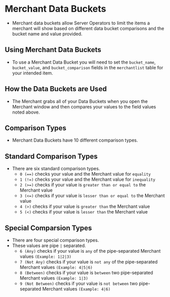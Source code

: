 # Merchant Data Buckets
* Merchant data buckets allow Server Operators to limit the items a merchant will show based on different data bucket comparisons and the bucket name and value provided.

## Using Merchant Data Buckets
* To use a Merchant Data Bucket you will need to set the `bucket_name`, `bucket_value`, and `bucket_comparison` fields in the `merchantlist` table for your intended item.

## How the Data Buckets are Used
* The Merchant grabs all of your Data Buckets when you open the Merchant window and then compares your values to the field values noted above.

## Comparison Types
* Merchant Data Buckets have 10 different comparison types.

## Standard Comparison Types
* There are six standard comparison types.
    - `0 (==)` checks your value and the Merchant value for `equality`
    - `1 (!=)` checks your value and the Merchant value for `inequality`
    - `2 (>=)` checks if your value is `greater than or equal to` the Merchant value
    - `3 (<=)` checks if your value is `lesser than or equal to` the Merchant value
    - `4 (>)` checks if your value is `greater than` the Merchant value
    - `5 (<)` checks if your value is `lesser than` the Merchant value

## Special Comparsion Types
* There are four special comparison types.
* These values are pipe `|` separated.
    - `6 (Any)` checks if your value is `any` of the pipe-separated Merchant values `(Example: 1|2|3)`
    - `7 (Not Any)` checks if your value is `not any` of the pipe-separated Merchant values `(Example: 4|5|6)`
    - `8 (Between)` checks if your value is `between` two pipe-separated Merchant values `(Example: 1|3)`
    - `9 (Not Between)` checks if your value is `not between` two pipe-separated Merchant values `(Example: 4|6)`
